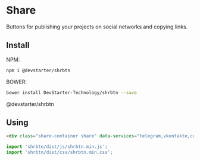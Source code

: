 # Share

Buttons for publishing your projects on social networks and copying links.

## Install

NPM:

```bash
npm i @devstarter/shrbtn
```

BOWER:

```bash
bower install DevStarter-Technology/shrbtn --save
```

@devstarter/shrbtn

## Using

```html
<div class="share-container share" data-services="telegram,vkontakte,copy"></div>
```

```js
import 'shrbtn/dist/js/shrbtn.min.js';
import 'shrbtn/dist/css/shrbtn.min.css';
```
